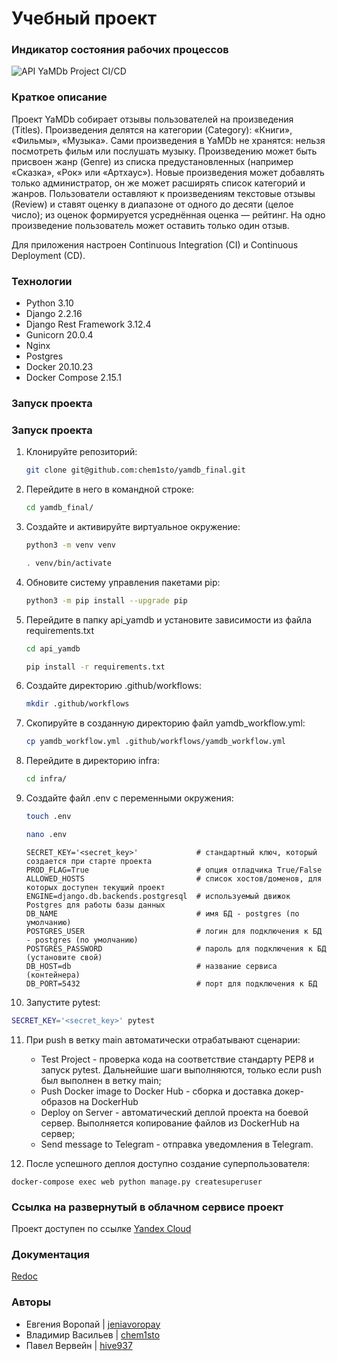 # Учебный проект
### Индикатор состояния рабочих процессов
![API YaMDb Project CI/CD](https://github.com/chem1sto/yamdb_final/actions/workflows/yamdb_workflow.yml/badge.svg?event=push)

### Краткое описание
Проект YaMDb собирает отзывы пользователей на произведения (Titles).
Произведения делятся на категории (Category): «Книги», «Фильмы», «Музыка». Сами произведения в YaMDb не хранятся: нельзя посмотреть фильм или послушать музыку. Произведению может быть присвоен жанр (Genre) из списка предустановленных (например «Сказка», «Рок» или «Артхаус»). Новые произведения может добавлять только администратор, он же может расширять список категорий и жанров. 
Пользователи оставляют к произведениям текстовые отзывы (Review) и ставят оценку в диапазоне от одного до десяти (целое число); из оценок формируется усреднённая оценка — рейтинг. На одно произведение пользователь может оставить только один отзыв.

Для приложения настроен Continuous Integration (CI) и Continuous Deployment (CD).

### Технологии
- Python 3.10
- Django 2.2.16
- Django Rest Framework 3.12.4
- Gunicorn 20.0.4
- Nginx
- Postgres
- Docker 20.10.23
- Docker Compose 2.15.1

### Запуск проекта
### Запуск проекта
1. Клонируйте репозиторий:
   ```bash
   git clone git@github.com:chem1sto/yamdb_final.git
   ```
2. Перейдите в него в командной строке:
   ```bash
   cd yamdb_final/
   ```
3. Создайте и активируйте виртуальное окружение:
   ```bash
   python3 -m venv venv
   ```
   ```bash
   . venv/bin/activate
   ```
4. Обновите систему управления пакетами pip:
   ```bash
   python3 -m pip install --upgrade pip
   ```
5. Перейдите в папку api_yamdb и установите зависимости из файла requirements.txt
   ```bash
   cd api_yamdb
   ```
   ```bash
   pip install -r requirements.txt
   ```
6. Создайте директорию .github/workflows:
   ```bash
   mkdir .github/workflows
   ```
7. Скопируйте в созданную директорию файл yamdb_workflow.yml:
   ```bash
   cp yamdb_workflow.yml .github/workflows/yamdb_workflow.yml
   ```
8. Перейдите в директорию infra:
   ```bash
   cd infra/
   ```
9. Создайте файл .env с переменными окружения:
   ```bash
   touch .env
   ```
   ```bash
   nano .env
   ```
   ```text
   SECRET_KEY='<secret_key>'             # стандартный ключ, который создается при старте проекта
   PROD_FLAG=True                        # опция отладчика True/False
   ALLOWED_HOSTS                         # список хостов/доменов, для которых доступен текущий проект
   ENGINE=django.db.backends.postgresql  # используемый движок Postgres для работы базы данных
   DB_NAME                               # имя БД - postgres (по умолчанию)
   POSTGRES_USER                         # логин для подключения к БД - postgres (по умолчанию)
   POSTGRES_PASSWORD                     # пароль для подключения к БД (установите свой)
   DB_HOST=db                            # название сервиса (контейнера)
   DB_PORT=5432                          # порт для подключения к БД
   ```
10. Запустите pytest:
   ```bash
   SECRET_KEY='<secret_key>' pytest
   ```
11. При push в ветку main автоматически отрабатывают сценарии:
    - Test Project - проверка кода на соответствие стандарту PEP8 и запуск pytest. Дальнейшие шаги выполняются, только если push был выполнен в ветку main;
    - Push Docker image to Docker Hub - сборка и доставка докер-образов на DockerHub
    - Deploy on Server - автоматический деплой проекта на боевой сервер. Выполняется копирование файлов из DockerHub на сервер;
    - Send message to Telegram - отправка уведомления в Telegram.

12. После успешного деплоя доступно создание суперпользователя:
   ```
   docker-compose exec web python manage.py createsuperuser
   ```
### Ссылка на развернутый в облачном сервисе проект
Проект доступен по ссылке [Yandex Cloud](http://51.250.2.221/admin/login/?next=/admin/)

### Документация
[Redoc](http://51.250.2.221/redoc/)

### Авторы
- Евгения Воропай | [jeniavoropay](https://github.com/jeniavoropay)
- Владимир Васильев | [chem1sto](https://github.com/chem1sto)
- Павел Вервейн | [hive937](https://github.com/hive937)